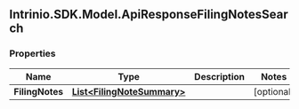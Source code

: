 ## Intrinio.SDK.Model.ApiResponseFilingNotesSearch
### Properties

Name | Type | Description | Notes
------------ | ------------- | ------------- | -------------
**FilingNotes** | [**List&lt;FilingNoteSummary&gt;**](FilingNoteSummary.md) |  | [optional] 

